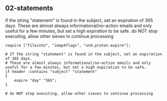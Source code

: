 ## 02-statements

 If the string "statement" is found in the subject, set an expiration of 365 days.
 These are almost always informational/no-action emails and only useful for a few minutes, but set a high expiration to be safe.
 do NOT stop executing, allow other sieves to continue processing

~~~sieve
require ["fileinto", "imap4flags", "vnd.proton.expire"];

# If the string "statement" is found in the subject, set an expiration of 365 days.
# These are almost always informational/no-action emails and only useful for a few minutes, but set a high expiration to be safe.
if header :contains "subject" "statement"
{
    expire "day" "365";
}

# do NOT stop executing, allow other sieves to continue processing
~~~
